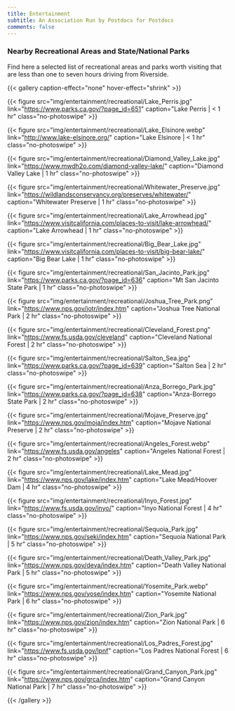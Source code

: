 ```yaml
---
title: Entertainment
subtitle: An Association Run by Postdocs for Postdocs
comments: false
---
```


### Nearby Recreational Areas and State/National Parks
Find here a selected list of recreational areas and parks worth visiting that are less than one to seven hours driving from Riverside.

{{< gallery caption-effect="none" hover-effect="shrink" >}}
  
  {{< figure src="img/entertainment/recreational/Lake_Perris.jpg" 
  link="https://www.parks.ca.gov/?page_id=651" 
  caption="Lake Perris | < 1 hr"
  class="no-photoswipe" >}}
  
  {{< figure src="img/entertainment/recreational/Lake_Elsinore.webp" 
  link="http://www.lake-elsinore.org/" 
  caption="Lake Elsinore | < 1 hr"
  class="no-photoswipe" >}}
  
  {{< figure src="img/entertainment/recreational/Diamond_Valley_Lake.jpg" 
  link="https://www.mwdh2o.com/diamond-valley-lake/" 
  caption="Diamond Valley Lake | 1 hr"
  class="no-photoswipe" >}}
  
  {{< figure src="img/entertainment/recreational/Whitewater_Preserve.jpg" 
  link="https://wildlandsconservancy.org/preserves/whitewater/" 
  caption="Whitewater Preserve | 1 hr"
  class="no-photoswipe" >}}

  {{< figure src="img/entertainment/recreational/Lake_Arrowhead.jpg" 
  link="https://www.visitcalifornia.com/places-to-visit/lake-arrowhead/" 
  caption="Lake Arrowhead | 1 hr"
  class="no-photoswipe" >}}

  {{< figure src="img/entertainment/recreational/Big_Bear_Lake.jpg" 
  link="https://www.visitcalifornia.com/places-to-visit/big-bear-lake/" 
  caption="Big Bear Lake | 1 hr"
  class="no-photoswipe" >}}

  {{< figure src="img/entertainment/recreational/San_Jacinto_Park.jpg" 
  link="https://www.parks.ca.gov/?page_id=636" 
  caption="Mt San Jacinto State Park | 1 hr"
  class="no-photoswipe" >}}
  
  {{< figure src="img/entertainment/recreational/Joshua_Tree_Park.png" 
  link="https://www.nps.gov/jotr/index.htm" 
  caption="Joshua Tree National Park | 2 hr"
  class="no-photoswipe" >}}
  
  {{< figure src="img/entertainment/recreational/Cleveland_Forest.png" 
  link="https://www.fs.usda.gov/cleveland" 
  caption="Cleveland National Forest | 2 hr"
  class="no-photoswipe" >}}
  
  {{< figure src="img/entertainment/recreational/Salton_Sea.jpg" 
  link="https://www.parks.ca.gov/?page_id=639" 
  caption="Salton Sea | 2 hr"
  class="no-photoswipe" >}}

  {{< figure src="img/entertainment/recreational/Anza_Borrego_Park.jpg" 
  link="https://www.parks.ca.gov/?page_id=638" 
  caption="Anza-Borrego State Park | 2 hr"
  class="no-photoswipe" >}}

  {{< figure src="img/entertainment/recreational/Mojave_Preserve.jpg" 
  link="https://www.nps.gov/moja/index.htm" 
  caption="Mojave National Preserve | 2 hr"
  class="no-photoswipe" >}}
  
  {{< figure src="img/entertainment/recreational/Angeles_Forest.webp" 
  link="https://www.fs.usda.gov/angeles" 
  caption="Angeles National Forest | 2 hr"
  class="no-photoswipe" >}}
  
  {{< figure src="img/entertainment/recreational/Lake_Mead.jpg" 
  link="https://www.nps.gov/lake/index.htm" 
  caption="Lake Mead/Hoover Dam | 4 hr"
  class="no-photoswipe" >}}
  
  {{< figure src="img/entertainment/recreational/Inyo_Forest.jpg" 
  link="https://www.fs.usda.gov/inyo/" 
  caption="Inyo National Forest | 4 hr"
  class="no-photoswipe" >}}

  {{< figure src="img/entertainment/recreational/Sequoia_Park.jpg" 
  link="https://www.nps.gov/seki/index.htm" 
  caption="Sequoia National Park | 5 hr"
  class="no-photoswipe" >}}

  {{< figure src="img/entertainment/recreational/Death_Valley_Park.jpg" 
  link="https://www.nps.gov/deva/index.htm" 
  caption="Death Valley National Park | 5 hr"
  class="no-photoswipe" >}}
  
  {{< figure src="img/entertainment/recreational/Yosemite_Park.webp" 
  link="https://www.nps.gov/yose/index.htm" 
  caption="Yosemite National Park | 6 hr"
  class="no-photoswipe" >}}
  
  {{< figure src="img/entertainment/recreational/Zion_Park.jpg" 
  link="https://www.nps.gov/zion/index.htm" 
  caption="Zion National Park | 6 hr"
  class="no-photoswipe" >}}
  
  {{< figure src="img/entertainment/recreational/Los_Padres_Forest.jpg" 
  link="https://www.fs.usda.gov/lpnf" 
  caption="Los Padres National Forest | 6 hr"
  class="no-photoswipe" >}}
  
  {{< figure src="img/entertainment/recreational/Grand_Canyon_Park.jpg" 
  link="https://www.nps.gov/grca/index.htm" 
  caption="Grand Canyon National Park | 7 hr"
  class="no-photoswipe" >}}

{{< /gallery >}}
